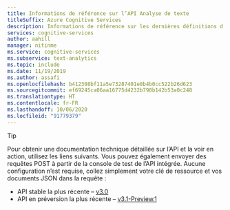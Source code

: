 ```yaml
---
title: Informations de référence sur l’API Analyse de texte
titleSuffix: Azure Cognitive Services
description: Informations de référence sur les dernières définitions d’API stables et en préversion
services: cognitive-services
author: aahill
manager: nitinme
ms.service: cognitive-services
ms.subservice: text-analytics
ms.topic: include
ms.date: 11/19/2019
ms.author: assafi
ms.openlocfilehash: b412308bf11a5e73287401e8b4b0cc522b26d623
ms.sourcegitcommit: ef69245ca06aa16775d4232b790b142b53a0c248
ms.translationtype: HT
ms.contentlocale: fr-FR
ms.lasthandoff: 10/06/2020
ms.locfileid: "91779379"
---
```

> [!Tip]
> Pour obtenir une documentation technique détaillée sur l’API et la voir en action, utilisez les liens suivants. Vous pouvez également envoyer des requêtes POST à partir de la console de test de l’API intégrée. Aucune configuration n’est requise, collez simplement votre clé de ressource et vos documents JSON dans la requête :
> - API stable la plus récente – [v3.0](https://westcentralus.dev.cognitive.microsoft.com/docs/services/TextAnalytics-v3-0)
> - API en préversion la plus récente – [v3.1-Preview.1](https://westcentralus.dev.cognitive.microsoft.com/docs/services/TextAnalytics-v3-1-Preview-1)
